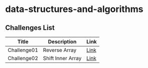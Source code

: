 # data-structures-and-algorithms

## Challenges List

| Title        | Description       | Link                                                                                                                      |
|--------------|-------------------|---------------------------------------------------------------------------------------------------------------------------|
| Challenge01  | Reverse Array     | [Link](https://github.com/Rnad95/data-structures-and-algorithms/blob/array-reverse/Challenges/Challenge01/README.md)      |
| Challenge02  | Shift Inner Array | [Link](https://github.com/Rnad95/data-structures-and-algorithms/tree/array-insert-shift/Challenge02)                      |
